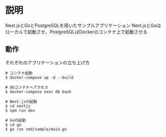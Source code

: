 # 説明
Next.jsとGoとPostgreSQLを用いたサンプルアプリケーション
Next.jsとGoはローカルで起動させ、PostgreSQLはDockerのコンテナ上で起動させる

## 動作
それぞれのアプリケーションの立ち上げ方
```shell
# コンテナ起動
$ docker-compose up -d --build

# dbコンテナへアクセス
$ docker-compose exec db bash

# Next.jsの起動
$ cd nextjs
$ npm run dev

# Goの起動
$ cd go
$ go run cmd/sample/main.go
```